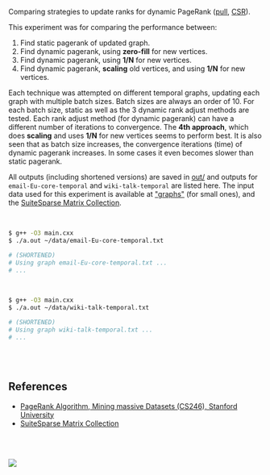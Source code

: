 Comparing strategies to update ranks for dynamic PageRank ([pull], [CSR]).

This experiment was for comparing the performance between:
1. Find static pagerank of updated graph.
2. Find dynamic pagerank, using **zero-fill** for new vertices.
3. Find dynamic pagerank, using **1/N** for new vertices.
4. Find dynamic pagerank, **scaling** old vertices, and using **1/N** for new vertices.

Each technique was attempted on different temporal graphs, updating each graph
with multiple batch sizes. Batch sizes are always an order of 10. For each
batch size, static as well as the 3 dynamic rank adjust methods are tested.
Each rank adjust method (for dynamic pagerank) can have a different number
of iterations to convergence. The **4th approach**, which does **scaling**
and uses **1/N** for new vertices seems to perform best. It is also seen
that as batch size increases, the convergence iterations (time) of dynamic
pagerank increases. In some cases it even becomes slower than static pagerank.

All outputs (including shortened versions) are saved in [out/](out/) and
outputs for `email-Eu-core-temporal` and `wiki-talk-temporal` are listed here.
The input data used for this experiment is available at ["graphs"] (for small
ones), and the [SuiteSparse Matrix Collection].

<br>

```bash
$ g++ -O3 main.cxx
$ ./a.out ~/data/email-Eu-core-temporal.txt

# (SHORTENED)
# Using graph email-Eu-core-temporal.txt ...
# ...
```

<br>

```bash
$ g++ -O3 main.cxx
$ ./a.out ~/data/wiki-talk-temporal.txt

# (SHORTENED)
# Using graph wiki-talk-temporal.txt ...
# ...
```

<br>
<br>


## References

- [PageRank Algorithm, Mining massive Datasets (CS246), Stanford University](http://snap.stanford.edu/class/cs246-videos-2019/lec9_190205-cs246-720.mp4)
- [SuiteSparse Matrix Collection]

<br>
<br>

[![](https://i.imgur.com/sNyLL3K.jpg)](https://www.youtube.com/watch?v=SoiKp2oSUl0)

[pull]: https://github.com/puzzlef/pagerank-push-vs-pull
[CSR]: https://github.com/puzzlef/pagerank-class-vs-csr
["graphs"]: https://github.com/puzzlef/graphs
[SuiteSparse Matrix Collection]: https://suitesparse-collection-website.herokuapp.com
